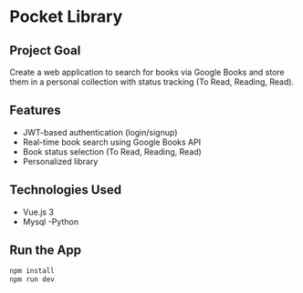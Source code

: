 # Pocket Library 

##  Project Goal
Create a web application to search for books via Google Books and store them in a personal collection with status tracking (To Read, Reading, Read).

##  Features
- JWT-based authentication (login/signup)
- Real-time book search using Google Books API
- Book status selection (To Read, Reading, Read)
- Personalized library

##  Technologies Used
- Vue.js 3
- Mysql
-Python



## Run the App

```bash
npm install
npm run dev
